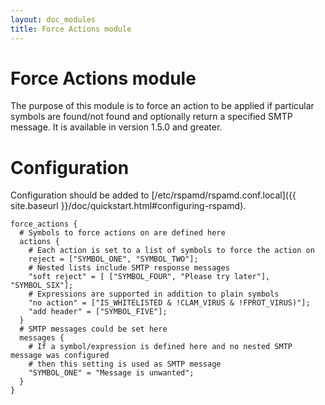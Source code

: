```yaml
---
layout: doc_modules
title: Force Actions module
---
```


# Force Actions module

The purpose of this module is to force an action to be applied if particular symbols are found/not found and optionally return a specified SMTP message. It is available in version 1.5.0 and greater.

# Configuration

Configuration should be added to [/etc/rspamd/rspamd.conf.local]({{ site.baseurl }}/doc/quickstart.html#configuring-rspamd).

~~~ucl
force_actions {
  # Symbols to force actions on are defined here
  actions {
    # Each action is set to a list of symbols to force the action on
    reject = ["SYMBOL_ONE", "SYMBOL_TWO"];
    # Nested lists include SMTP response messages
    "soft reject" = [ ["SYMBOL_FOUR", "Please try later"], "SYMBOL_SIX"];
    # Expressions are supported in addition to plain symbols
    "no action" = ["IS_WHITELISTED & !CLAM_VIRUS & !FPROT_VIRUS)"];
    "add header" = ["SYMBOL_FIVE"];
  }
  # SMTP messages could be set here
  messages {
    # If a symbol/expression is defined here and no nested SMTP message was configured
    # then this setting is used as SMTP message
    "SYMBOL_ONE" = "Message is unwanted";
  }
}
~~~
